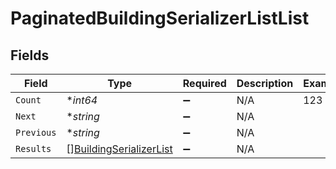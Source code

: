 # PaginatedBuildingSerializerListList


## Fields

| Field                                                                     | Type                                                                      | Required                                                                  | Description                                                               | Example                                                                   |
| ------------------------------------------------------------------------- | ------------------------------------------------------------------------- | ------------------------------------------------------------------------- | ------------------------------------------------------------------------- | ------------------------------------------------------------------------- |
| `Count`                                                                   | **int64*                                                                  | :heavy_minus_sign:                                                        | N/A                                                                       | 123                                                                       |
| `Next`                                                                    | **string*                                                                 | :heavy_minus_sign:                                                        | N/A                                                                       |                                                                           |
| `Previous`                                                                | **string*                                                                 | :heavy_minus_sign:                                                        | N/A                                                                       |                                                                           |
| `Results`                                                                 | [][BuildingSerializerList](../../models/shared/buildingserializerlist.md) | :heavy_minus_sign:                                                        | N/A                                                                       |                                                                           |